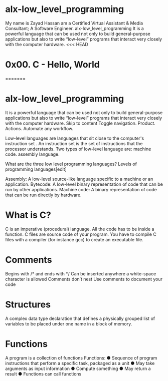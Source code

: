# alx-low_level_programming
My name is Zayad Hassan am a Certified Virtual Assistant & Media Consultant; A Software Engineer. 
alx-low_level_programming It is a powerful language that can be used not only to build general-purpose applications but also to write “low-level” programs that interact very closely with the computer hardware. 
<<< HEAD

# 0x00. C - Hello, World
=======
# alx-low_level_programming
It is a powerful language that can be used not only to build general-purpose applications but also to write “low-level” programs that interact very closely with the computer hardware. Skip to content Toggle navigation. Product. Actions. Automate any workflow.

Low-level languages are languages that sit close to the computer's instruction set . An instruction set is the set of instructions that the processor understands. Two types of low-level language are: machine code. assembly language.

What are the three low level programming languages?
Levels of programming languages[edit]

Assembly: A low-level source-like language specific to a machine or an application. Bytecode: A low-level binary representation of code that can be run by other applications. Machine code: A binary representation of code that can be run directly by hardware.

# What is C?
C is an imperative (procedural) language.
All the code has to be inside a function.
C files are source code of your program.
You have to compile C files with a compiler (for instance gcc) to create an
executable file.

# Comments
Begins with /* and ends with */
Can be inserted anywhere a white-space character
is allowed
Comments don’t nest
Use comments to document your code

# Structures
A complex data type declaration that
defines a physically grouped list of
variables to be placed under one name
in a block of memory.

# Functions
A program is a collection of functions
Functions:
● Sequence of program instructions that perform a specific task,
packaged as a unit
● May take arguments as input information
● Compute something
● May return a result
● Functions can call functions
